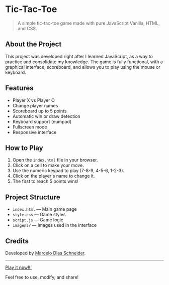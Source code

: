 # Tic-Tac-Toe

> A simple tic-tac-toe game made with pure JavaScript Vanilla, HTML, and CSS.

## About the Project

This project was developed right after I learned JavaScript, as a way to practice and consolidate my knowledge. The game is fully functional, with a graphical interface, scoreboard, and allows you to play using the mouse or keyboard.

## Features
- Player X vs Player O
- Change player names
- Scoreboard up to 5 points
- Automatic win or draw detection
- Keyboard support (numpad)
- Fullscreen mode
- Responsive interface

## How to Play
1. Open the `index.html` file in your browser.
2. Click on a cell to make your move.
3. Use the numeric keypad to play (7-8-9, 4-5-6, 1-2-3).
4. Click on the player's name to change it.
5. The first to reach 5 points wins!

## Project Structure
- `index.html` — Main game page
- `style.css` — Game styles
- `script.js` — Game logic
- `imagens/` — Images used in the interface

## Credits
Developed by [Marcelo Dias Schneider](https://marceloschneider.dev.br/).

---

[Play it now!!!](https://marcelo-dias-schneider.github.io/jogo-da-velha/)

Feel free to use, modify, and share!
